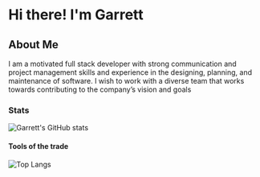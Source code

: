 # Hi there! I'm Garrett

## About Me

I am a motivated full stack developer with strong communication and project management skills and experience in the designing, planning, and maintenance of software. I wish to work with a diverse team that works towards contributing to the company’s vision and goals

### Stats

![Garrett's GitHub stats](https://github-readme-stats.vercel.app/api?username=garrettruss&show_icons=true&theme=radical)

#### Tools of the trade

![Top Langs](https://github-readme-stats.vercel.app/api/top-langs/?username=garrettruss&layout=compact&exclude_repo=SQLLab,github-slideshow,GarrettRuss.github.io,50projects50days,Noticeboard_API,Noticeboard_Client,portfolio,GlitchInTheMatrix)
